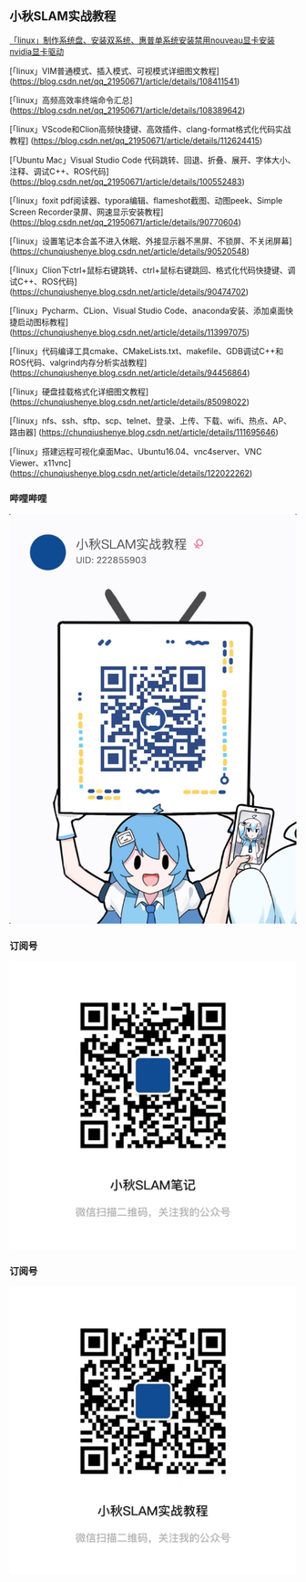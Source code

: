 ## 小秋SLAM实战教程

[「linux」制作系统盘、安装双系统、惠普单系统安装禁用nouveau显卡安装nvidia显卡驱动](https://blog.csdn.net/qq_21950671/article/details/90698632)


[「linux」VIM普通模式、插入模式、可视模式详细图文教程]
(https://blog.csdn.net/qq_21950671/article/details/108411541)


[「linux」高频高效率终端命令汇总]
(https://blog.csdn.net/qq_21950671/article/details/108389642)


[「linux」VScode和Clion高频快捷键、高效插件、clang-format格式化代码实战教程]
(https://blog.csdn.net/qq_21950671/article/details/112624415)


[「Ubuntu Mac」Visual Studio Code 代码跳转、回退、折叠、展开、字体大小、注释、调试C++、ROS代码]
(https://blog.csdn.net/qq_21950671/article/details/100552483)


[「linux」foxit pdf阅读器、typora编辑、flameshot截图、动图peek、Simple Screen Recorder录屏、网速显示安装教程]
(https://blog.csdn.net/qq_21950671/article/details/90770604)


[「linux」设置笔记本合盖不进入休眠、外接显示器不黑屏、不锁屏、不关闭屏幕]
(https://chunqiushenye.blog.csdn.net/article/details/90520548)


[「linux」Clion下ctrl+鼠标右键跳转、ctrl+鼠标右键跳回、格式化代码快捷键、调试C++、ROS代码]
(https://chunqiushenye.blog.csdn.net/article/details/90474702)


[「linux」Pycharm、CLion、Visual Studio Code、anaconda安装、添加桌面快捷启动图标教程]
(https://chunqiushenye.blog.csdn.net/article/details/113997075)


[「linux」代码编译工具cmake、CMakeLists.txt、makefile、GDB调试C++和ROS代码、valgrind内存分析实战教程]
(https://chunqiushenye.blog.csdn.net/article/details/94456864)


[「linux」硬盘挂载格式化详细图文教程]
(https://chunqiushenye.blog.csdn.net/article/details/85098022)


[「linux」nfs、ssh、sftp、scp、telnet、登录、上传、下载、wifi、热点、AP、路由器]
(https://chunqiushenye.blog.csdn.net/article/details/111695646)


[「linux」搭建远程可视化桌面Mac、Ubuntu16.04、vnc4server、VNC Viewer、x11vnc]
(https://chunqiushenye.blog.csdn.net/article/details/122022262)


### 哔哩哔哩
![](./iamge/bilibili.jpg)

### 订阅号
![](./iamge/xiaoqiuslambiji.jpg)

### 订阅号
![](./iamge/xiaoqiuslamshizhanjiaocheng.jpg)